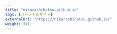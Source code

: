 ```yaml
---
title: "nikarashihatsu.github.io"
tags: [パーソナルサイト]
externalUrl: "https://nikarashihatsu.github.io/"
weight: 311
---
```

